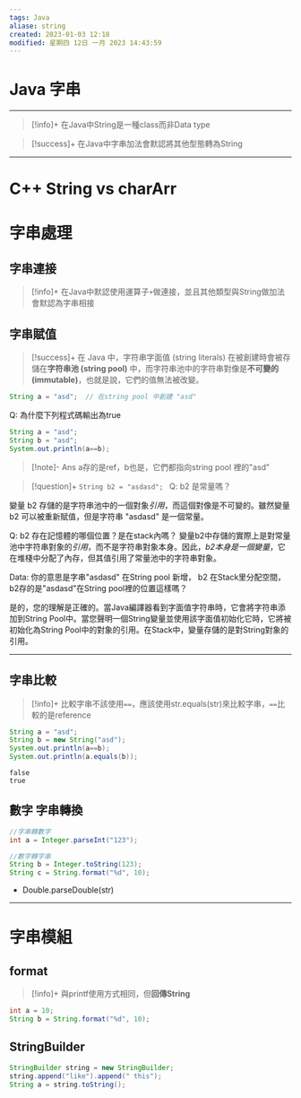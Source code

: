 ```yaml
---
tags: Java
aliase: string
created: 2023-01-03 12:18
modified: 星期四 12日 一月 2023 14:43:59
---
```


# Java 字串
***
>[!info]+
>在Java中String是一種class而非Data type

>[!success]+
>在Java中字串加法會默認將其他型態轉為String

---

# C++ String vs charArr


# 字串處理
## 字串連接
>[!info]+
>在Java中默認使用運算子`+`做連接，並且其他類型與String做加法會默認為字串相接

## 字串賦值
>[!success]+
>在 Java 中，字符串字面值 (string literals) 在被創建時會被存儲在**字符串池 (string pool)** 中，而字符串池中的字符串對像是**不可變的 (immutable)**，也就是說，它們的值無法被改變。

```java
String a = "asd";  // 在string pool 中創建 "asd"
```

Q: 為什麼下列程式碼輸出為true
```java
String a = "asd";
String b = "asd";
System.out.println(a==b);
```

>[!note]- Ans
>a存的是ref，b也是，它們都指向string pool 裡的"asd"

>[!question]+
`String b2 = "asdasd"; `
>Q: b2 是常量嗎？

變量 b2 存儲的是字符串池中的一個對象*引用*，而這個對像是不可變的。雖然變量 b2 可以被重新賦值，但是字符串 "asdasd" 是一個常量。

Q: b2 存在記憶體的哪個位置？是在stack內嗎？
變量b2中存儲的實際上是對常量池中字符串對象的*引用*，而不是字符串對象本身。因此，*b2本身是一個變量*，它在堆棧中分配了內存，但其值引用了常量池中的字符串對象。

Data:
你的意思是字串"asdasd" 在String pool 新增， b2 在Stack里分配空間，b2存的是"asdasd"在String pool裡的位置這樣嗎？

是的，您的理解是正確的。當Java編譯器看到字面值字符串時，它會將字符串添加到String Pool中。當您聲明一個String變量並使用該字面值初始化它時，它將被初始化為String Pool中的對象的引用。在Stack中，變量存儲的是對String對象的引用。

---
## 字串比較
>[!info]+
>比較字串不該使用`==`，應該使用str.equals(str)來比較字串，`==`比較的是reference

```java linenos
String a = "asd";
String b = new String("asd");
System.out.println(a==b);
System.out.println(a.equals(b));
```
```result
false
true
```

## 數字 字串轉換
```java linenos
//字串轉數字
int a = Integer.parseInt("123");

//數字轉字串
String b = Integer.toString(123);
String c = String.format("%d", 10);
```

- Double.parseDouble(str)

---

# 字串模組
## format
>[!info]+
>與printf使用方式相同，但**回傳String**

```java linenos
int a = 10;
String b = String.format("%d", 10);
```

## StringBuilder
```java linenos
StringBuilder string = new StringBuilder;
string.append("like").append(" this");
String a = string.toString();
```